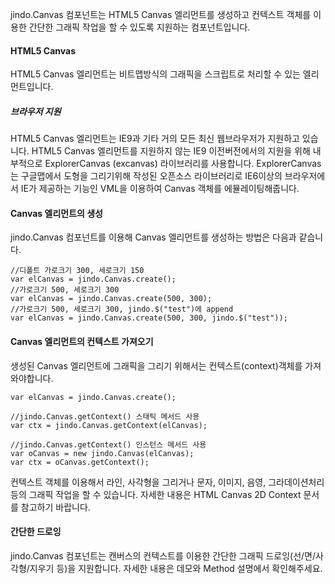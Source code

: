 jindo.Canvas 컴포넌트는 HTML5 Canvas 엘리먼트를 생성하고 컨텍스트 객체를 이용한 간단한 그래픽 작업을 할 수 있도록 지원하는 컴포넌트입니다.

#### HTML5 Canvas

HTML5 Canvas 엘리먼트는 비트맵방식의 그래픽을 스크립트로 처리할 수 있는 엘리먼트입니다.

##### 브라우저 지원

HTML5 Canvas 엘리먼트는 IE9과 기타 거의 모든 최신 웹브라우저가 지원하고 있습니다.
HTML5 Canvas 엘리먼트를 지원하지 않는 IE9 이전버전에서의 지원을 위해 내부적으로 ExplorerCanvas (excanvas) 라이브러리를 사용합니다.
ExplorerCanvas는 구글맵에서 도형을 그리기위해 작성된 오픈소스 라이브러리로 IE6이상의 브라우저에서 IE가 제공하는 기능인 VML을 이용하여 Canvas 객체를 에뮬레이팅해줍니다.

#### Canvas 엘리먼트의 생성

jindo.Canvas 컴포넌트를 이용해 Canvas 엘리먼트를 생성하는 방법은 다음과 같습니다.

	//디폴트 가로크기 300, 세로크기 150
	var elCanvas = jindo.Canvas.create();
	//가로크기 500, 세로크기 300
	var elCanvas = jindo.Canvas.create(500, 300);
	//가로크기 500, 세로크기 300, jindo.$("test")에 append
	var elCanvas = jindo.Canvas.create(500, 300, jindo.$("test"));

#### Canvas 엘리먼트의 컨텍스트 가져오기

생성된 Canvas 엘리먼트에 그래픽을 그리기 위해서는 컨텍스트(context)객체를 가져와야합니다.

	var elCanvas = jindo.Canvas.create();
	 
	//jindo.Canvas.getContext() 스태틱 메서드 사용
	var ctx = jindo.Canvas.getContext(elCanvas);
	 
	//jindo.Canvas.getContext() 인스턴스 메서드 사용
	var oCanvas = new jindo.Canvas(elCanvas);
	var ctx = oCanvas.getContext();

컨텍스트 객체를 이용해서 라인, 사각형을 그리거나 문자, 이미지, 음영, 그라데이션처리 등의 그래픽 작업을 할 수 있습니다. 자세한 내용은 HTML Canvas 2D Context 문서를 참고하기 바랍니다.

#### 간단한 드로잉

jindo.Canvas 컴포넌트는 캔버스의 컨텍스트를 이용한 간단한 그래픽 드로잉(선/면/사각형/지우기 등)을 지원합니다. 자세한 내용은 데모와 Method 설명에서 확인해주세요.